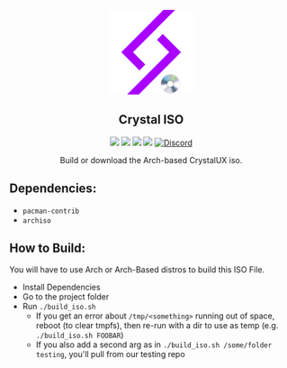 <p align="center">
  <a href="https://github.com/crystal-linux">
    <img src="https://raw.githubusercontent.com/crystal-linux/branding/main/icons/crystal-logo-minimal-iso.png" alt="Logo" width="150" height="150">
  </a>
</p>
<p align="center"> 
<h2 align="center"> Crystal ISO </h2>
</p>
<p align="center">
<img src=https://img.shields.io/github/stars/crystal-linux/iso?style=flat&color=a900ff />
<img src=https://img.shields.io/github/forks/crystal-linux/iso?style=flat&color=a900ff />
<img src=https://img.shields.io/github/issues/crystal-linux/iso?style=flat&color=a900ff />
<img src=https://img.shields.io/github/issues-pr/crystal-linux/iso?style=flat&color=a900ff />
<a href="https://discord.gg/yp4xpZeAgW"><img alt="Discord" src="https://img.shields.io/discord/825473796227858482?color=blue&label=Discord&logo=Discord&logoColor=white"?link=https://discord.gg/yp4xpZeAgW&link=https://discord.gg/yp4xpZeAgW> </p></a>
<p align="center"> Build or download the Arch-based CrystalUX iso. </p>

## Dependencies:
* `pacman-contrib`
* `archiso`

## How to Build:
You will have to use Arch or Arch-Based distros to build this ISO File.
* Install Dependencies
* Go to the project folder
* Run `./build_iso.sh`
    * If you get an error about `/tmp/<something>` running out of space, reboot (to clear tmpfs), then re-run with a dir to use as temp (e.g. `./build_iso.sh FOOBAR`)
    * If you also add a second arg as in `./build_iso.sh /some/folder testing`, you'll pull from our testing repo
